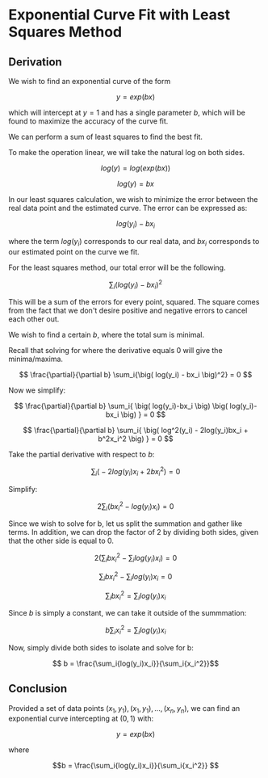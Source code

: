 # Exponential Curve Fit with Least Squares Method

## Derivation

We wish to find an exponential curve of the form

$$y = exp(bx)$$

which will intercept at $y=1$ and has a single parameter $b$, which will be found to maximize the accuracy of the curve fit.

We can perform a sum of least squares to find the best fit.

To make the operation linear, we will take the natural log on both sides.

$$log(y)=log\big(exp(bx)\big)$$

$$log(y)=bx$$

In our least squares calculation, we wish to minimize the error between the real data point and the estimated curve.
The error can be expressed as:

$$log(y_i) - bx_i$$

where the term $log(y_i)$ corresponds to our real data, and $bx_i$ corresponds to our estimated point on the curve we fit.

For the least squares method, our total error will be the following. 

$$\sum_i{\big( log(y_i) - bx_i \big)^2}$$

This will be a sum of the errors for every point, squared.
The square comes from the fact that we don't desire positive and negative errors to cancel each other out.

We wish to find a certain $b$, where the total sum is minimal.

Recall that solving for where the derivative equals 0 will give the minima/maxima.

$$ \frac{\partial}{\partial b} \sum_i{\big( log(y_i) - bx_i \big)^2} = 0 $$

Now we simplify:

$$ \frac{\partial}{\partial b} \sum_i{ \big( log(y_i)-bx_i \big)  \big( log(y_i)-bx_i \big) } = 0 $$

$$ \frac{\partial}{\partial b} \sum_i{ \big( log^2(y_i) - 2log(y_i)bx_i + b^2x_i^2 \big) } = 0 $$

Take the partial derivative with respect to $b$:

$$ \sum_i{ \big( -2log(y_i)x_i + 2bx_i^2 \big) } = 0 $$

Simplify:

$$ 2 \sum_i{ \big( bx_i^2 - log(y_i)x_i \big) } = 0 $$

Since we wish to solve for b, let us split the summation and gather like terms. In addition, we can drop the factor of 2 by dividing both sides, given that the other side is equal to 0.

$$ 2 \Big( \sum_i{bx_i^2} - \sum_i{log(y_i)x_i} \Big) = 0 $$

$$ \sum_i{bx_i^2} - \sum_i{log(y_i)x_i} = 0 $$

$$ \sum_i{bx_i^2} = \sum_i{log(y_i)x_i} $$

Since $b$ is simply a constant, we can take it outside of the summmation:

$$ b \sum_i{x_i^2} = \sum_i{log(y_i)x_i} $$

Now, simply divide both sides to isolate and solve for b:

$$ b = \frac{\sum_i{log(y_i)x_i}}{\sum_i{x_i^2}}$$


## Conclusion

Provided a set of data points $(x_1, y_1), (x_1, y_1), ... , (x_n, y_n)$, we can find an exponential curve intercepting at $(0,1)$ with:

$$y=exp(bx)$$ 

where 

$$b = \frac{\sum_i{log(y_i)x_i}}{\sum_i{x_i^2}} $$
